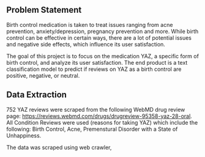 ## Problem Statement 

Birth control medication is taken to treat issues ranging from acne prevention, anxiety/depression, pregnancy prevention and more. While birth control can be effective in certain ways, there are a lot of potential issues and negative side effects, which influence its user satisfaction.

The goal of this project is to focus on the medication YAZ, a specific form of birth control, and analyze its user satisfaction. The end product is a text classification model to predict if reviews on YAZ as a birth control are positive, negative, or neutral.

## Data Extraction

752 YAZ reviews were scraped from the following WebMD drug review page: https://reviews.webmd.com/drugs/drugreview-95358-yaz-28-oral. 
All Condition Reviews were used (reasons for taking YAZ) which include the following: Birth Control, Acne, Premenstural Disorder with a State of Unhappiness.

The data was scraped using web crawler, 




